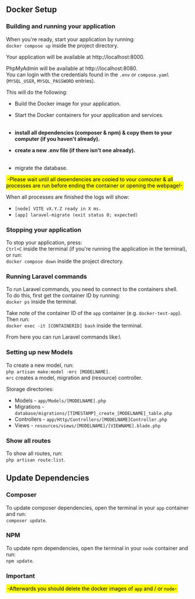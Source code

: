 ## Docker Setup ##

### Building and running your application

When you're ready, start your application by running:\
`docker compose up` inside the project directory.

Your application will be available at http://localhost:8000.

PhpMyAdmin will be available at http://localhost:8080. \
You can login with the credentials found in the `.env` or `compose.yaml` (`MYSQL_USER`, `MYSQL_PASSWORD` entries).

This will do the following:
- Build the Docker image for your application.
- Start the Docker containers for your application and services.<br /><br />

- <b>install all dependencies (composer & npm) & copy them to your computer (if you haven't already).</b>
- <b>create a new .env file (if there isn't one already).</b><br /><br />

- migrate the database.

<mark style="padding: 3px">-Please wait until all dependencies are copied to your computer  & all processes are run before ending the container or opening the webpage!-</mark>

When all processes are finished the logs will show:
- `[node] VITE vX.Y.Z ready in X ms.`
- `[app] laravel-migrate (exit status 0; expected)`

### Stopping your application ###

To stop your application, press:\
`Ctrl+C` inside the terminal (if you're running the application in the terminal), or run:\
`docker compose down` inside the project directory.

### Running Laravel commands ###

To run Laravel commands, you need to connect to the containers shell.\
To do this, first get the container ID by running:\
`docker ps` inside the terminal.

Take note of the container ID of the `app` container (e.g. `docker-test-app`).\
Then run:\
`docker exec -it [CONTAINERID] bash` inside the terminal.

From here you can run Laravel commands like:\

### Setting up new Models ###

To create a new model, run:\
`php artisan make:model -mrc [MODELNAME]`.\
`mrc` creates a model, migration and (resource) controller.

Storage directories:
- Models - `app/Models/[MODELNAME].php`
- Migrations - `database/migrations/[TIMESTAMP]_create_[MODELNAME]_table.php`
- Controllers - `app/Http/Controllers/[MODELNAME]Controller.php`
- Views - `resources/views/[MODELNAME]/[VIEWNAME].blade.php`

### Show all routes ###

To show all routes, run:\
`php artisan route:list`.

## Update Dependencies ##

### Composer ###

To update composer dependencies, open the terminal in your `app` container and run:\
`composer update`.

### NPM ###
To update npm dependencies, open the terminal in your `node` container and run:\
`npm update`.

### Important ###
<mark style="padding: 3px">-Afterwards you should delete the docker images of `app` and / or `node`-</mark>
